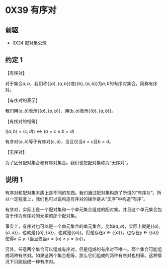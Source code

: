 # 0X39 有序对

## 前驱

* 0X34 配对集公理

## 约定 1

【有序对】

对于集合$a,b$，我们称$\{\{a\},\{a,b\}\}$或$\{\{b\},\{a,b\}\}$为$a,b$的有序对集合，简称有序对。

【有序对的表示】

我们用$(a,b)$表示$\{\{a\},\{a,b\}\}$，用$(b,a)$表示$\{\{b\},\{a,b\}\}$。

【有序对的相等】

$((a,b)=(c,d)) \iff (a=c \wedge b=d)$

有序对$(a,b)$等于有序对$(c,d)$，当且仅当$a=c$且$b=d$。

【无序对】

为了区分配对集合和有序对集合。我们也把配对集称为“无序对”。

## 说明 1

有序对和配对集本质上是不同的东西。我们通过配对集构造了所谓的“有序对”。所以一定程度上，我们也可以说构造有序对的操作是从“无序”中构造“有序”。

有序对，实际上是一个配对集和一个单元集合组成的配对集。并且这个单元集合包含于作为有序对的元素的那个配对集。

事实上，有序对也可以是一个单元集合的单元集合。比如$(a,a)$，实际上就是$\{\{a\},\{a,a\}\}$，也就是$\{\{a\},\{a\}\}$，也就是$\{\{a\}\}$。但是存在$x \in \{\{a\}\}$，也存在$y \in \{\{a\}\}$使得$x \subseteq y$（当且仅当$x=\{a\} \wedge y=\{a\}$）。

另外，任意两个集合可以组成有序对，但是组成的有序对不唯一。两个集合可能组成两种有序对。如果这两个集合相等，那么它们组成的两种有序对也相等。这种情况下只能组成一种有序对。

